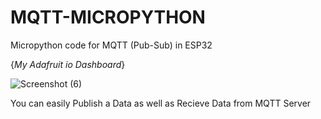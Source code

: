 # MQTT-MICROPYTHON
Micropython code for MQTT (Pub-Sub) in ESP32

{_My Adafruit io Dashboard_}

![Screenshot (6)](https://user-images.githubusercontent.com/86542830/156131146-c047d9c8-0a5e-4504-8499-d4758ab55c14.png)

You can easily Publish a Data as well as Recieve Data from MQTT Server
